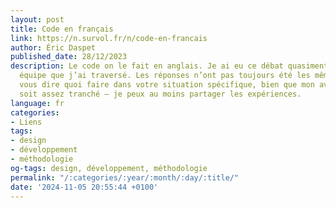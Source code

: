 ```yaml
---
layout: post
title: Code en français
link: https://n.survol.fr/n/code-en-francais
author: Éric Daspet
published_date: 28/12/2023
description: Le code on le fait en anglais. Je ai eu ce débat quasi­ment dans chaque
  équipe que j’ai traversé. Les réponses n’ont pas toujours été les mêmes et — sans
  vous dire quoi faire dans votre situa­tion spéci­fique, bien que mon avis géné­rique
  soit assez tran­ché — je peux au moins parta­ger les expé­riences.
language: fr
categories:
- Liens
tags:
- design
- développement
- méthodologie
og-tags: design, développement, méthodologie
permalink: "/:categories/:year/:month/:day/:title/"
date: '2024-11-05 20:55:44 +0100'
---
```

